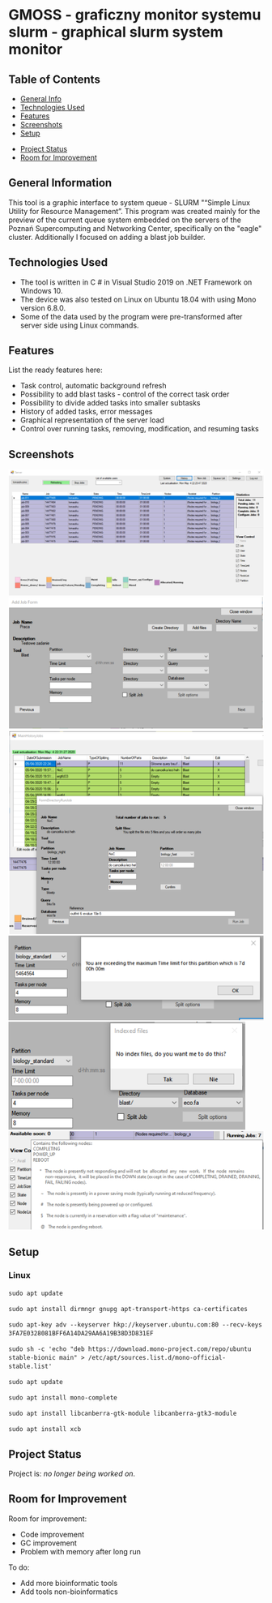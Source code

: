 # GMOSS - graficzny monitor systemu slurm - graphical slurm system monitor 
> 
> 

## Table of Contents
* [General Info](#general-information)
* [Technologies Used](#technologies-used)
* [Features](#features)
* [Screenshots](#screenshots)
* [Setup](#setup)
<!--* [Usage](#usage)-->
* [Project Status](#project-status)
* [Room for Improvement](#room-for-improvement)
<!--* [Acknowledgements](#acknowledgements)
* [Contact](#contact)
* [License](#license) -->


## General Information
This tool is a graphic interface to system queue - SLURM "“Simple Linux Utility for Resource Management”.
This program was created mainly for the preview of the current queue system embedded on the servers of the Poznań Supercomputing and Networking Center, specifically on the "eagle" cluster.
Additionally I focused on adding a blast job builder.



## Technologies Used
- The tool is written in C # in Visual Studio 2019 on .NET Framework on Windows 10.
- The device was also tested on Linux on Ubuntu 18.04 with using Mono version 6.8.0.
- Some of the data used by the program were pre-transformed after server side using Linux commands.


## Features
List the ready features here:
- Task control, automatic background refresh 
- Possibility to add blast tasks - control of the correct task order 
- Possibility to divide added tasks into smaller subtasks 
- History of added tasks, error messages 
- Graphical representation of the server load 
- Control over running tasks, removing, modification, and resuming tasks 


## Screenshots
![Main window](./images/main_window.png)
![add job window](./images/add_job.png)
![history rerun window](./images/history_window_rerun.png)
![info error window](./images/info_error.png)
![info no data window](./images/info_nodata.png)
![info window](./images/info_window.png)
<!-- If you have screenshots you'd like to share, include them here. -->


## Setup
### Linux
` sudo apt update `

` sudo apt install dirmngr gnupg apt-transport-https ca-certificates `

` sudo apt-key adv --keyserver hkp://keyserver.ubuntu.com:80 --recv-keys 3FA7E0328081BFF6A14DA29AA6A19B38D3D831EF `

` sudo sh -c 'echo "deb https://download.mono-project.com/repo/ubuntu stable-bionic main" > /etc/apt/sources.list.d/mono-official-stable.list' `

` sudo apt update `

` sudo apt install mono-complete `

` sudo apt install libcanberra-gtk-module libcanberra-gtk3-module `

` sudo apt install xcb `

<!--
## Usage

How does one go about using it?
Provide various use cases and code examples here.

`write-your-code-here`

-->
## Project Status
Project is: _no longer being worked on_. 


## Room for Improvement

Room for improvement:
- Code improvement
- GC improvement
- Problem with memory after long run

To do:
- Add more bioinformatic tools
- Add tools non-bioinformatics

<!--
## Acknowledgements
Give credit here.
- This project was inspired by...
- This project was based on [this tutorial](https://www.example.com).
- Many thanks to...

-->

<!-- Optional -->
<!-- ## License -->
<!-- This project is open source and available under the [... License](). -->

<!-- You don't have to include all sections - just the one's relevant to your project -->
